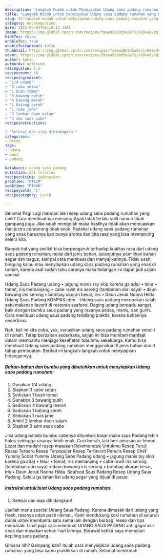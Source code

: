 ```yaml
---
description: "Langkah Mudah untuk Menyiapkan Udang saos padang rumahan yang Lezat Sekali"
title: "Langkah Mudah untuk Menyiapkan Udang saos padang rumahan yang Lezat Sekali"
slug: 92-langkah-mudah-untuk-menyiapkan-udang-saos-padang-rumahan-yang-lezat-sekali
category: Uncategorized
date: 2023-06-04T08:19:14.139Z
image: https://img-global.cpcdn.com/recipes/faaea59b9d5a0e71/680x482cq70/udang-saos-padang-rumahan-foto-resep-utama.jpg
hideToc: false
enableToc: true
enableTocContent: false
thumbnail: https://img-global.cpcdn.com/recipes/faaea59b9d5a0e71/680x482cq70/udang-saos-padang-rumahan-foto-resep-utama.jpg
cover: https://img-global.cpcdn.com/recipes/faaea59b9d5a0e71/680x482cq70/udang-saos-padang-rumahan-foto-resep-utama.jpg
author: Admin
authorAv: notfound
ratingvalue: 4.2
reviewcount: 10
recipeingredient:
- "1/4 udang"
- "3 cabe setan"
- "1 buah tomat"
- "3 bawang putih"
- "4 bawang merah"
- "1 batang sereh"
- "1 ruas jahe"
- "2 lembar daun salam"
- "3 sdm saos cabe"
recipeinstructions:

- "Selesai dan siap dihidangkan!"
categories:
- Resep
tags:
- udang
- saos
- padang

katakunci: udang saos padang 
nutrition: 241 calories
recipecuisine: Indonesian
preptime: "PT11M"
cooktime: "PT40M"
recipeyield: "1"
recipecategory: Lunch

---
```



Selamat Pagi Lagi mencari ide resep udang saos padang rumahan yang unik? Cara membuatnya memang Agak tidak terlalu sulit namun tidak gampang juga. Jika salah mengolah maka hasilnya tidak akan memuaskan dan justru cenderung tidak enak. Padahal udang saos padang rumahan yang enak harusnya kan punya aroma dan cita rasa yang bisa memancing selera kita.


Banyak hal yang sedikit bisa berpengaruh terhadap kualitas rasa dari udang saos padang rumahan, mulai dari jenis bahan, selanjutnya pemilihan bahan segar dan bagus, sampai cara membuat dan menyajikannya. Tidak usah bingung kalau mau menyiapkan udang saos padang rumahan yang enak di rumah, karena asal sudah tahu caranya maka hidangan ini dapat jadi sajian spesial.

Udang Saos Padang udang • jagung manis (sy skip karena ga ada) • telur • tomat, iris memanjang • cabe rawit iris serong (tambahan dari saya) • daun bawang iris serong • bombay ukuran besar, iris • Daun Jeruk Noona Hilda ️ Udang Saus Padang KOMPAS.com - Udang saus padang merupakan salah satu makanan favorit di restoran seafood. Daging udang berpadu sangat baik dengan bumbu saus padang yang rasanya pedas, manis, dan gurih. Cara membuat udang saus padang terbilang praktis, karena bahannya sederhana.


Nah, kali ini kita coba, yuk, variasikan udang saos padang rumahan sendiri di rumah. Tetap berbahan sederhana, sajian ini bisa memberi manfaat dalam membantu menjaga kesehatan tubuhmu sekeluarga. Kamu bisa membuat Udang saos padang rumahan menggunakan 9 jenis bahan dan 0 tahap pembuatan. Berikut ini langkah-langkah untuk menyiapkan hidangannya.

<!--inarticleads1-->

##### Bahan-bahan dan bumbu yang dibutuhkan untuk menyiapkan Udang saos padang rumahan:

1. Gunakan 1/4 udang
1. Siapkan 3 cabe setan
1. Sediakan 1 buah tomat
1. Gunakan 3 bawang putih
1. Sediakan 4 bawang merah
1. Sediakan 1 batang sereh
1. Sediakan 1 ruas jahe
1. Ambil 2 lembar daun salam
1. Siapkan 3 sdm saos cabe


Jika udang balado bumbu cabenya ditumbuk kasar maka saus Padang lebih halus sehingga rasanya lebih enak. Cuci bersih, lalu beri perasan air lemon. Lezat dan mudah! resep masakan Rekomendasi Untukmu Resep Teruji Resep Terbaru Resep Terpopuler Resep Terfavorit Penulis Resep Chef Yummy Sobat Yummy Udang Saos Padang udang • jagung manis (sy skip karena ga ada) • telur • tomat, iris memanjang • cabe rawit iris serong (tambahan dari saya) • daun bawang iris serong • bombay ukuran besar, iris • Daun Jeruk Noona Hilda ️ Seafood Saus Padang Resep Udang Saus Padang. Selalu ga tahan liat udang segar yang dijual di pasar. 

<!--inarticleads2-->

##### Instruksi untuk buat Udang saos padang rumahan:


1. Selesai dan siap dihidangkan!

Jadilah menu special Udang Saus Padang. Karena dimasak dari udang yang fresh, rasanya udah pasti nikmat.. Kami mendukung koki rumahan di seluruh dunia untuk membantu satu sama lain dengan berbagi resep dan tips memasak. Lihat juga cara membuat UDANG SAUS PADANG anti gagal asli enak dan masakan sehari-hari lainnya. Berawal ketika saya memakan kepiting saos padang. 

Gimana nih? Gampang kan? Itulah cara menyiapkan udang saos padang rumahan yang bisa kamu praktikkan di rumah. Selamat menikmati
